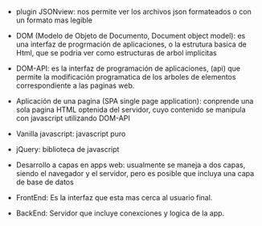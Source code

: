 

* plugin JSONview: nos permite ver los archivos json formateados o con un formato mas legible

* DOM (Modelo de Objeto de Documento, Document object model): es una interfaz de progrmación de aplicaciones, o la estrutura basica de Html, que se podria ver como estructuras de arbol implicitas

* DOM-API: es la interfaz de programación de aplicaciones, (api) que permite la modificación programatica de los arboles de elementos correspondiente a las paginas web.

* Aplicación de una pagina (SPA single page application): conprende una sola pagina HTML optenida del servidor, cuyo contenido se manipula con javascript utilizando DOM-API

* Vanilla javascript: javascript puro

* jQuery: biblioteca de javascript

* Desarrollo a capas en apps web: usualmente se maneja a dos capas, siendo el navegador y el servidor, pero es posible que incluya una capa de base de datos

* FrontEnd: Es la interfaz que esta mas cerca al usuario final.

* BackEnd: Servidor que incluye conexciones y logica de la app.

